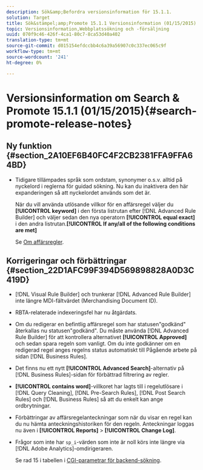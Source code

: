 ```yaml
---
description: Sök&amp;Befordra versionsinformation för 15.1.1.
solution: Target
title: Sök&stämpel;amp;Promote 15.1.1 Versionsinformation (01/15/2015)
topic: Versionsinformation,Webbplatssökning och -försäljning
uuid: 070f9c46-426f-4ca1-80c7-8ca53d40a402
translation-type: tm+mt
source-git-commit: d015154efdccbb4c6a39a56907c0c337ec065c9f
workflow-type: tm+mt
source-wordcount: '241'
ht-degree: 0%

---
```



# Versionsinformation om Search &amp; Promote 15.1.1 (01/15/2015){#search-promote-release-notes}

## Ny funktion {#section_2A10EF6B40FC4F2CB2381FFA9FFA64BD}

* Tidigare tillämpades språk som ordstam, synonymer o.s.v. alltid på nyckelord i reglerna för guidad sökning. Nu kan du inaktivera den här expanderingen så att nyckelordet används som det är.

   När du vill använda utlösande villkor för en affärsregel väljer du **[!UICONTROL keyword]** i den första listrutan efter [!DNL Advanced Rule Builder] och väljer sedan den nya operatorn **[!UICONTROL equal exact]** i den andra listrutan.**[!UICONTROL If any/all of the following conditions are met]**

   Se [Om affärsregler](../c-about-rules-menu/c-about-business-rules.md#concept_2A93D76216754D3D8412CDEA00BD26BD).

## Korrigeringar och förbättringar {#section_22D1AFC99F394D569898828A0D3C419D}

* [!DNL Visual Rule Builder] och trunkerar  [!DNL Advanced Rule Builder] inte längre MDI-fältvärdet (Merchandising Document ID).
* RBTA-relaterade indexeringsfel har nu åtgärdats.
* Om du redigerar en befintlig affärsregel som har statusen&quot;godkänd&quot; återkallas nu statusen&quot;godkänd&quot;. Du måste använda [!DNL Advanced Rule Builder] för att kontrollera alternativet **[!UICONTROL Approved]** och sedan spara regeln som vanligt. Om du inte godkänner om en redigerad regel anges regelns status automatiskt till Pågående arbete på sidan [!DNL Business Rules].
* Det finns nu ett nytt **[!UICONTROL Advanced Search]**-alternativ på [!DNL Business Rules]-sidan för förbättrad filtrering av regler.
* **[!UICONTROL contains word]**-villkoret har lagts till i regelutlösare i [!DNL Query Cleaning], [!DNL Pre-Search Rules], [!DNL Post Search Rules] och [!DNL Business Rules] så att du enkelt kan ange ordbrytningar.
* Förbättringar av affärsregelanteckningar som när du visar en regel kan du nu hämta anteckningshistoriken för den regeln. Anteckningar loggas nu även i **[!UICONTROL Reports]** > **[!UICONTROL Change Log]**.
* Frågor som inte har `sp_i`-värden som inte är noll körs inte längre via [!DNL Adobe Analytics]-omdirigeraren.

   Se rad 15 i tabellen i [CGI-parametrar för backend-sökning](../c-appendices/c-cgiparameters.md#reference_582E85C3886740C98FE88CA9DF7918E8).

